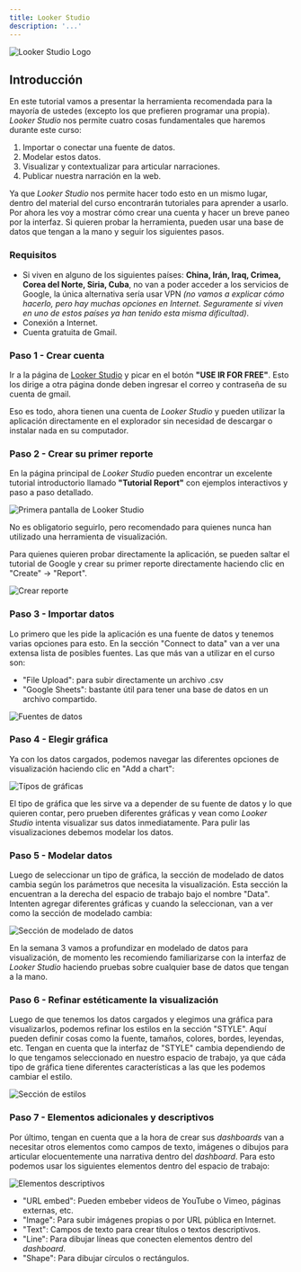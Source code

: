 ```yaml
---
title: Looker Studio
description: '...'
---
```


<span class="title-icon non-material"><img src="/vysimgs/ic_looker_studio.svg" alt="Looker Studio Logo" /></span>

## Introducción

En este tutorial vamos a presentar la herramienta recomendada para la mayoría de ustedes (excepto los que prefieren programar una propia). _Looker Studio_ nos permite cuatro cosas fundamentales que haremos durante este curso:

1. Importar o conectar una fuente de datos.
2. Modelar estos datos.
3. Visualizar y contextualizar para articular narraciones.
4. Publicar nuestra narración en la web.

Ya que _Looker Studio_ nos permite hacer todo esto en un mismo lugar, dentro del material del curso encontrarán tutoriales para aprender a usarlo. Por ahora les voy a mostrar cómo crear una cuenta y hacer un breve paneo por la interfaz. Si quieren probar la herramienta, pueden usar una base de datos que tengan a la mano y seguir los siguientes pasos.

### Requisitos

- Si viven en alguno de los siguientes países: **China, Irán, Iraq, Crimea, Corea del Norte, Siria, Cuba**, no van a poder acceder a los servicios de Google, la única alternativa sería usar VPN _(no vamos a explicar cómo hacerlo, pero hay muchas opciones en Internet. Seguramente si viven en uno de estos países ya han tenido esta misma dificultad)_.
- Conexión a Internet.
- Cuenta gratuita de Gmail.

### Paso 1 - Crear cuenta

Ir a la página de <a href="https://datastudio.google.com/overview" target="_blank"> Looker Studio</a> y picar en el botón **"USE IR FOR FREE"**. Esto los dirige a otra página donde deben ingresar el correo y contraseña de su cuenta de gmail.

Eso es todo, ahora tienen una cuenta de _Looker Studio_ y pueden utilizar la aplicación directamente en el explorador sin necesidad de descargar o instalar nada en su computador.

### Paso 2 - Crear su primer reporte

En la página principal de _Looker Studio_ pueden encontrar un excelente tutorial introductorio llamado **"Tutorial Report"** con ejemplos interactivos y paso a paso detallado.

<img src="/vysimgs/gds-primera-pantalla.jpg" alt="Primera pantalla de Looker Studio" />

No es obligatorio seguirlo, pero recomendado para quienes nunca han utilizado una herramienta de visualización.

Para quienes quieren probar directamente la aplicación, se pueden saltar el tutorial de Google y crear su primer reporte directamente haciendo clic en "Create" -> "Report".

<img src="/vysimgs/gds-crear-reporte.jpg" alt="Crear reporte" />

### Paso 3 - Importar datos

Lo primero que les pide la aplicación es una fuente de datos y tenemos varias opciones para esto. En la sección "Connect to data" van a ver una extensa lista de posibles fuentes. Las que más van a utilizar en el curso son:

- "File Upload": para subir directamente un archivo .csv
- "Google Sheets": bastante útil para tener una base de datos en un archivo compartido.

<img src="/vysimgs/gds-fuentes-datos.jpg" alt="Fuentes de datos" />

### Paso 4 - Elegir gráfica

Ya con los datos cargados, podemos navegar las diferentes opciones de visualización haciendo clic en "Add a chart":

<img src="/vysimgs/gds-graficas.jpg" alt="Típos de gráficas" />

El tipo de gráfica que les sirve va a depender de su fuente de datos y lo que quieren contar, pero prueben diferentes gráficas y vean como _Looker Studio_ intenta visualizar sus datos inmediatamente. Para pulir las visualizaciones debemos modelar los datos.

### Paso 5 - Modelar datos

Luego de seleccionar un tipo de gráfica, la sección de modelado de datos cambia según los parámetros que necesita la visualización. Esta sección la encuentran a la derecha del espacio de trabajo bajo el nombre "Data". Intenten agregar diferentes gráficas y cuando la seleccionan, van a ver como la sección de modelado cambia:

<img src="/vysimgs/gds-seccion-modelado.jpg" alt="Sección de modelado de datos" />

En la semana 3 vamos a profundizar en modelado de datos para visualización, de momento les recomiendo familiarizarse con la interfaz de _Looker Studio_ haciendo pruebas sobre cualquier base de datos que tengan a la mano.

### Paso 6 - Refinar estéticamente la visualización

Luego de que tenemos los datos cargados y elegimos una gráfica para visualizarlos, podemos refinar los estilos en la sección "STYLE". Aquí pueden definir cosas como la fuente, tamaños, colores, bordes, leyendas, etc. Tengan en cuenta que la interfaz de "STYLE" cambia dependiendo de lo que tengamos seleccionado en nuestro espacio de trabajo, ya que cáda tipo de gráfica tiene diferentes características a las que les podemos cambiar el estilo.

<img src="/vysimgs/gds-estilos.jpg" alt="Sección de estilos" />

### Paso 7 - Elementos adicionales y descriptivos

Por último, tengan en cuenta que a la hora de crear sus _dashboards_ van a necesitar otros elementos como campos de texto, imágenes o dibujos para articular elocuentemente una narrativa dentro del _dashboard_. Para esto podemos usar los siguientes elementos dentro del espacio de trabajo:

<img src="/vysimgs/gds-elementos-descriptivos.jpg" alt="Elementos descriptivos" />

- "URL embed": Pueden embeber videos de YouTube o Vimeo, páginas externas, etc.
- "Image": Para subir imágenes propias o por URL pública en Internet.
- "Text": Campos de texto para crear títulos o textos descriptivos.
- "Line": Para dibujar líneas que conecten elementos dentro del _dashboard_.
- "Shape": Para dibujar círculos o rectángulos.
